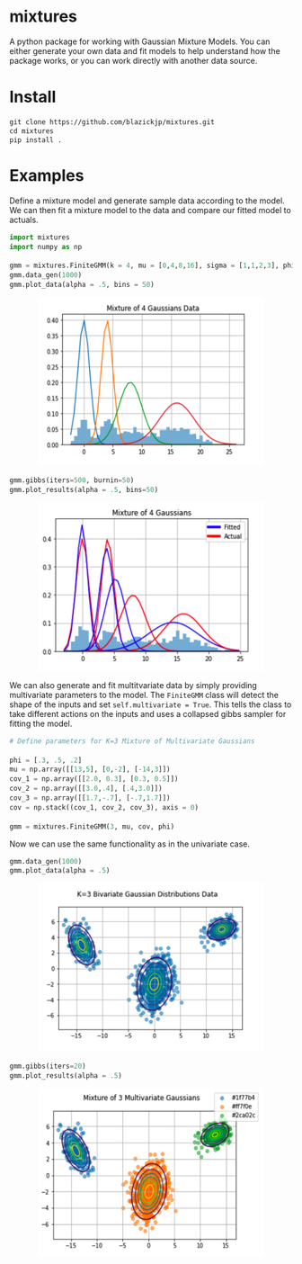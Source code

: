 # mixtures

A python package for working with Gaussian Mixture Models. You can either generate your own data and fit models to help understand how the package works, or you can work directly with another data source.
# Install

```
git clone https://github.com/blazickjp/mixtures.git
cd mixtures
pip install .
```

# Examples

Define a mixture model and generate sample data according to the model. We can then fit a mixture model to the data and compare our fitted model to actuals.

```python
import mixtures
import numpy as np

gmm = mixtures.FiniteGMM(k = 4, mu = [0,4,8,16], sigma = [1,1,2,3], phi = [.2,.2,.2,.4])
gmm.data_gen(1000)
gmm.plot_data(alpha = .5, bins = 50)
```

<p align="center">
  <img src="mixture4.png" width="400" height="300" title="hover text">
</p>

```python
gmm.gibbs(iters=500, burnin=50)
gmm.plot_results(alpha = .5, bins=50)
```

<p align="center">
  <img src="gmm_fitted.png" width="400" height="300" title="hover text">
</p>

We can also generate and fit multitvariate data by simply providing multivariate parameters to the model. The ```FiniteGMM``` class will detect the shape of the inputs and set ```self.multivariate = True```. This tells the class to take different actions on the inputs and uses a collapsed gibbs sampler for fitting the model.

```python
# Define parameters for K=3 Mixture of Multivariate Gaussians

phi = [.3, .5, .2]
mu = np.array([[13,5], [0,-2], [-14,3]])
cov_1 = np.array([[2.0, 0.3], [0.3, 0.5]])
cov_2 = np.array([[3.0,.4], [.4,3.0]])    
cov_3 = np.array([[1.7,-.7], [-.7,1.7]])
cov = np.stack((cov_1, cov_2, cov_3), axis = 0)

gmm = mixtures.FiniteGMM(3, mu, cov, phi)
```

Now we can use the same functionality as in the univariate case.

```python
gmm.data_gen(1000)
gmm.plot_data(alpha = .5)
```

<p align="center">
  <img src="m_variate_data.png" width="400" height="300" title="hover text">
</p>

```python
gmm.gibbs(iters=20)
gmm.plot_results(alpha = .5)
```
<p align="center">
  <img src="m_variate_fitted.png" width="400" height="300" title="hover text">
</p>